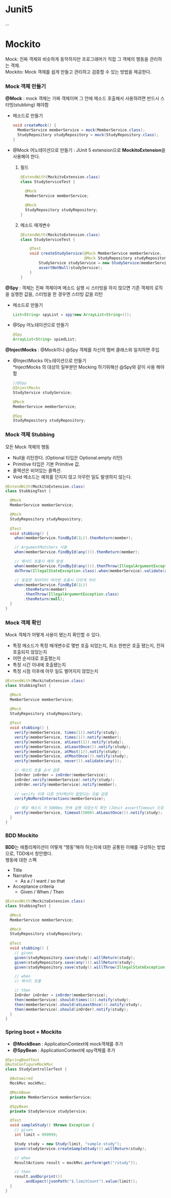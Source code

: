 # Junit5
...

# Mockito
Mock: 진짜 객체와 비슷하게 동작하지만 프로그래머가 직접 그 객체의 행동을 관리하는 객체.  
Mockito: Mock 객체를 쉽게 만들고 관리하고 검증할 수 있는 방법을 제공한다.

### **Mock 객체 만들기**
**@Mock** : mock 객체는 가짜 객체이며 그 안에 메소드 호출해서 사용하려면 반드시 스터빙(stubbing) 해야함

- 메소드로 만들기
    ```java
    void createMock() {
      MemberService memberService = mock(MemberService.class);
      StudyRepository studyRepository = mock(StudyRepository.class);
    }
    ```
- @Mock 어노테이션으로 만들기 : JUnit 5 extension으로 **MockitoExtension**을 사용해야 한다.
    1. 필드
        ```java
        @ExtendWith(MockitoExtension.class)
        class StudyServiceTest {
    
          @Mock 
          MemberService memberService;
       
          @Mock 
          StudyRepository studyRepository;
       }
        ```
    
  2. 메소드 매개변수
        ```java
        @ExtendWith(MockitoExtension.class)
        class StudyServiceTest {
        
            @Test
            void createStudyService(@Mock MemberService memberService,
                                    @Mock StudyRepository studyRepository) {
                StudyService studyService = new StudyService(memberService, studyRepository);
                assertNotNull(studyService);
            }
        }
        ```

**@Spy** : 객체는 진짜 객체이며 메소드 실행 시 스터빙을 하지 않으면 기존 객체의 로직을 실행한 값을, 스터빙을 한 경우엔 스터빙 값을 리턴
- 메소드로 만들기
    ```java
    List<String> spyList = spy(new ArrayList<String>());
    ```

- @Spy  어노테이션으로 만들기
    ```java
    @Spy
    ArrayList<String> spiedList;
    ```

**@InjectMocks** : @Mock이나 @Spy 객체를 자신의 멤버 클래스와 일치하면 주입
- @InjectMocks  어노테이션으로 만들기  
  *InjectMocks 의 대상의 일부분만 Mocking 하기위해선 @Spy와 같이 사용 해야함
    ```java
    //@Spy
    @InjectMocks
    StudyService studyService;

    @Mock
    MemberService memberService;

    @Spy
    StudyRepository studyRepository;
    ```

### **Mock 객체 Stubbing**
모든 Mock 객체의 행동
- Null을 리턴한다. (Optional 타입은 Optional.empty 리턴)
- Primitive 타입은 기본 Primitive 값.
- 콜렉션은 비어있는 콜렉션.
- Void 메소드는 예외를 던지지 않고 아무런 일도 발생하지 않는다.

```java
@ExtendWith(MockitoExtension.class)
class StubbingTest {

  @Mock
  MemberService memberService;

  @Mock
  StudyRepository studyRepository;
  
  @Test
  void stubbing() {
    when(memberService.findById(1L)).thenReturn(member);

    // ArgumentMatchers 사용
    when(memberService.findById(any())).thenReturn(member);

    // 메서드 호출시 예외 발생
    when(memberService.findById(any())).thenThrow(IllegalArgumentException.class);
    doThrow(IllegalStateException.class).when(memberService).validate(any());

    // 동일한 파라미터 여러번 호출시 다르게 처리
    when(memberService.findById(1L))
        .thenReturn(member)
        .thenThrow(IllegalArgumentException.class)
        .thenReturn(null);
  } 
}
```

### **Mock 객체 확인**
Mock 객체가 어떻게 사용이 됐는지 확인할 수 있다.
- 특정 메소드가 특정 매개변수로 몇번 호출 되었는지, 최소 한번은 호출 됐는지, 전혀 호출되지 않았는지
- 어떤 순서대로 호출했는지
- 특정 시간 이내에 호출됐는지
- 특정 시점 이후에 아무 일도 벌어지지 않았는지
```java
@ExtendWith(MockitoExtension.class)
class StubbingTest {

  @Mock
  MemberService memberService;

  @Mock
  StudyRepository studyRepository;
  
  @Test
  void stubbing() {
    verify(memberService, times(1)).notify(study);
    verify(memberService, times(1)).notify(member);
    verify(memberService, atLeast(1)).notify(study);
    verify(memberService, atLeastOnce()).notify(study);
    verify(memberService, atMost(1)).notify(study);
    verify(memberService, atMostOnce()).notify(study);
    verify(memberService, never()).validate(any());

    // 메소드 호출 순서 검증
    InOrder inOrder = inOrder(memberService);
    inOrder.verify(memberService).notify(study);
    inOrder.verify(memberService).notify(member);
    
    // verify 이후 다른 인터랙션이 없었다는 것을 검증
    verifyNoMoreInteractions(memberService);

    // 해당 메소드 가 5000ms 안에 실행 되었는지 확인 (JUnit assertTimeout 으로 검증하는것이 더 나아보임)
    verify(memberService, timeout(5000).atLeastOnce()).notify(study);
  } 
}
```

### **BDD Mockito**
**BDD**는 애플리케이션이 어떻게 “행동”해야 하는지에 대한 공통된 이해를 구성하는 방법으로, TDD에서 창안했다.  
행동에 대한 스팩
- Title
- Narrative   
  - As a  / I want / so that
- Acceptance criteria 
  - Given / When / Then

```java
@ExtendWith(MockitoExtension.class)
class StubbingTest {

  @Mock
  MemberService memberService;

  @Mock
  StudyRepository studyRepository;
  
  @Test
  void stubbing() {      
    // given
    given(studyRepository.save(study)).willReturn(study);
    given(studyRepository.save(any())).willReturn(study);
    given(studyRepository.save(study)).willThrow(IllegalStateException.class);

    // when
    // 메서드 호출

    // then
    InOrder inOrder = inOrder(memberService);
    then(memberService).should(times(1)).notify(study);
    then(memberService).should(atLeastOnce()).notify(study);
    then(memberService).should(inOrder).notify(study);
  } 
}
```

### **Spring boot +  Mockito**
- **@MockBean** : ApplicationContext에 mock객체를 추가  
- **@SpyBean** : ApplicationContext에 spy객체를 추가
```java
@SpringBootTest
@AutoConfigureMockMvc
class StudyControllerTest {

  @Autowired
  MockMvc mockMvc;

  @MockBean
  private MemberService memberService;

  @SpyBean
  private StudyService studyService;

  @Test
  void sampleStudy() throws Exception {
    // given
    int limit = 999999;

    Study study = new Study(limit, "sample-study");
    given(studyService.createSampleStudy()).willReturn(study);

    // when
    ResultActions result = mockMvc.perform(get("/study"));

    // then
    result.andDo(print())
        .andExpect(jsonPath("$.limitCount").value(limit));
  }
}
```